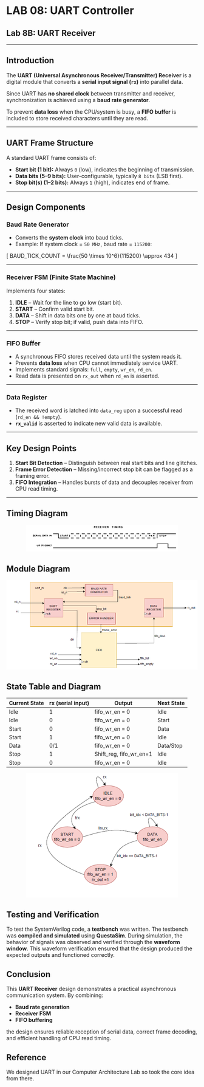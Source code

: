# LAB 08: UART Controller  
## Lab 8B: UART Receiver  

---

## Introduction  
The **UART (Universal Asynchronous Receiver/Transmitter) Receiver** is a digital module that converts a **serial input signal (`rx`)** into parallel data.  

Since UART has **no shared clock** between transmitter and receiver, synchronization is achieved using a **baud rate generator**.  

To prevent **data loss** when the CPU/system is busy, a **FIFO buffer** is included to store received characters until they are read.  

---

## UART Frame Structure  
A standard UART frame consists of:  
- **Start bit (1 bit):** Always `0` (low), indicates the beginning of transmission.  
- **Data bits (5–9 bits):** User-configurable, typically `8 bits` (LSB first).  
- **Stop bit(s) (1–2 bits):** Always `1` (high), indicates end of frame.  

---

## Design Components  

### Baud Rate Generator  
- Converts the **system clock** into baud ticks.  
- Example: If system clock = `50 MHz`, baud rate = `115200`:  

\[
BAUD\_TICK\_COUNT = \frac{50 \times 10^6}{115200} \approx 434
\]  

---

### Receiver FSM (Finite State Machine)  
Implements four states:  
1. **IDLE** – Wait for the line to go low (start bit).  
2. **START** – Confirm valid start bit.  
3. **DATA** – Shift in data bits one by one at baud ticks.  
4. **STOP** – Verify stop bit; if valid, push data into FIFO.  

---

### FIFO Buffer  
- A synchronous FIFO stores received data until the system reads it.  
- Prevents **data loss** when CPU cannot immediately service UART.  
- Implements standard signals: `full`, `empty`, `wr_en`, `rd_en`.  
- Read data is presented on `rx_out` when `rd_en` is asserted.  

---

### Data Register  
- The received word is latched into `data_reg` upon a successful read (`rd_en && !empty`).  
- **`rx_valid`** is asserted to indicate new valid data is available.  

---

## Key Design Points  
1. **Start Bit Detection** – Distinguish between real start bits and line glitches.  
2. **Frame Error Detection** – Missing/incorrect stop bit can be flagged as a framing error.  
3. **FIFO Integration** – Handles bursts of data and decouples receiver from CPU read timing.  

---

## Timing Diagram  
<p align="center">
  <img src="image.png" alt="FIFO Diagram" width="400"/>
</p>

## Module Diagram  
![alt text](image-1.png)

## State Table and Diagram  

| **Current State** | **rx (serial input)** | **Output**             | **Next State** |
|--------------------|------------------------|------------------------|----------------|
| Idle              | 1                      | fifo_wr_en = 0         | Idle           |
| Idle              | 0                      | fifo_wr_en = 0         | Start          |
| Start             | 0                      | fifo_wr_en = 0         | Data           |
| Start             | 1                      | fifo_wr_en = 0         | Idle           |
| Data              | 0/1                    | fifo_wr_en = 0         | Data/Stop      |
| Stop              | 1                      | Shift_reg, fifo_wr_en=1| Idle           |
| Stop              | 0                      | fifo_wr_en = 0         | Idle           |

<p align="center">
  <img src="image-2.png" alt="FIFO Diagram" width="400"/>
</p>


## Testing and Verification 
To test the SystemVerilog code, a **testbench** was written. The testbench was **compiled and simulated** using **QuestaSim**. During simulation, the behavior of signals was observed and verified through the **waveform window**. This waveform verification ensured that the design produced the expected outputs and functioned correctly.

##  Conclusion  
This **UART Receiver** design demonstrates a practical asynchronous communication system. By combining:  
- **Baud rate generation**  
- **Receiver FSM**  
- **FIFO buffering**  

the design ensures reliable reception of serial data, correct frame decoding, and efficient handling of CPU read timing.  

## Reference
We designed UART in our Computer Architecture Lab so took the core idea from there.

